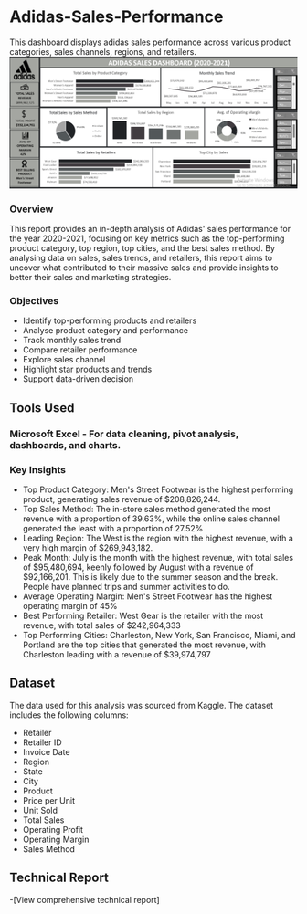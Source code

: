 # Adidas-Sales-Performance
This dashboard displays adidas sales performance across various product categories, sales channels, regions, and retailers.
 ![Dashboard](https://github.com/Oluwatosin0725/Adidas-Sales-Performance/blob/main/Adidas%20Sales%20Dashboard.png)

### Overview
This report provides an in-depth analysis of Adidas' sales performance for the year 2020-2021, focusing on key metrics such as the top-performing product category, top region, top cities, and the best sales method. By analysing data on sales, sales trends, and retailers, this report aims to uncover what contributed to their massive sales and provide insights to better their sales and marketing strategies.

### Objectives
- Identify top-performing products and retailers
- Analyse product category and performance
- Track monthly sales trend
- Compare retailer performance
- Explore sales channel
- Highlight star products and trends
- Support data-driven decision

## Tools Used
### Microsoft Excel - For data cleaning, pivot analysis, dashboards, and charts.

### Key Insights
- Top Product Category: Men's Street Footwear is the highest performing product, generating sales revenue of $208,826,244.
- Top Sales Method: The in-store sales method generated the most revenue with a proportion of 39.63%, while the online sales channel generated the least with a proportion of 27.52%
- Leading Region: The West is the region with the highest revenue, with a very high margin of $269,943,182.
- Peak Month: July is the month with the highest revenue, with total sales of $95,480,694, keenly followed by August with a revenue of $92,166,201. This is likely due to the summer season and the break. People have planned trips and summer activities to do.
- Average Operating Margin: Men's Street Footwear has the highest operating margin of 45%
- Best Performing Retailer: West Gear is the retailer with the most revenue, with total sales of $242,964,333
- Top Performing Cities: Charleston, New York, San Francisco, Miami, and Portland are the top cities that generated the most revenue, with Charleston leading with a revenue of $39,974,797

## Dataset
The data used for this analysis was sourced from Kaggle. The dataset includes the following columns:
- Retailer
- Retailer ID
- Invoice Date
- Region
- State
- City
- Product
- Price per Unit
- Unit Sold
- Total Sales
- Operating Profit
- Operating Margin
- Sales Method

## Technical Report
-[View comprehensive technical report]
